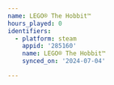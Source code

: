 ```yaml
---
name: LEGO® The Hobbit™
hours_played: 0
identifiers:
  - platform: steam
    appid: '285160'
    name: LEGO® The Hobbit™
    synced_on: '2024-07-04'

---
```

